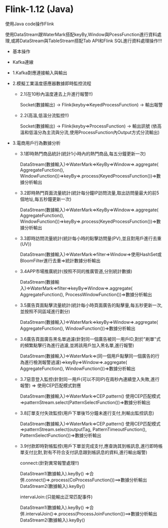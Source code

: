 # Flink-1.12 (Java)
使用Java code操作Flink

使用DataStream跟WaterMark搭配keyBy,Window與PcessFunction進行資料處理,或將DataStream與TableStream搭配Tab API和Flink SQL進行資料處理操作!!!
- 基本操作
- Kafka連線

- 1.Kafka對應連接輸入與輸出

- 2.模擬工業溫度感應器數據即時監控流程

   - 2.1(在10秒內溫度連去上升進行報警!!)
   
     Socket(數據輸出) -> Flink(keyby=>KeyedProcessFunction) -> 輸出報警

  - 2.2(高溫,低溫分流監控!!)
  
     Socket(數據輸出) -> Flink(keyby=>ProcessFunction) -> 輸出訊號
     (依高溫和低溫分為主流與分流,使用ProcessFunction內Output方式分流輸出)

- 3.電商用戶行為數據分析
  
  - 3.1即時熱門商品統計(統計1小時內的熱門商品,每五分鐘更新一次)
  
     DataStream(數據輸入)=>WaterMark=>KeyBy=>Window=>.aggregate( AggregateFunction(), WindowFunction())=>keyBy=>.process(KeyedProcessFunction())=>數據分析輸出
  
  - 3.2即時熱門頁面流量統計(統計每分鐘IP訪問流量,取出訪問量最大的前5個地址,每五秒鐘更新一次)
  
     DataStream(數據輸入)=>WaterMark=>KeyBy=>Window=>.aggregate( AggregateFunction(), WindowFunction())=>keyBy=>.process(KeyedProcessFunction())=>數據分析輸出
 
  - 3.3即時訪問流量統計(統計每小時的點擊訪問量(PV),並且對用戶進行去重(UV))
  
     DataStream(數據輸入)=>WaterMark=>filter=>Window=>使用HashSet或BloomFilter進行去重=>統計數據分析輸出
 
  - 3.4APP市場推廣統計(按照不同的推廣管道,分別統計數據)
  
     DataStream(數據輸入)=>WaterMark=>filter=>keyBy=>Window=>.aggregate( AggregateFunction(), ProcessWindowFunction())=>數據分析輸出

  - 3.5廣告頁面點擊流量統計(統計每小時頁面廣告的點擊量,每五秒更新一次,並按照不同區域進行劃分)
  
     DataStream(數據輸入)=>WaterMark=>keyBy=>Window=>.aggregate( AggregateFunction(), WindowFunction())=>數據分析輸出

  - 3.6廣告頁面廣告黑名單過濾(針對同一個廣告被同一用戶ID,對於"刷單"式的頻繁點擊行為進行過濾,並將該用戶加入黑名單,進行報警)
  
     DataStream(數據輸入)=>WaterMark=>(同一個用戶點擊同一個廣告的行為進行檢測報警過濾)=>keyBy=>Window=>.aggregate( AggregateFunction(), WindowFunction())=>數據分析輸出
  
  - 3.7惡意登入監控(針對同一用戶(可以不同IP)在兩秒內連續登入失敗,進行報警) => 使用CEP匹配模式對應
  
     DataStream(數據輸入)=>WaterMark=>CEP.pattern() 使用CEP匹配模式 =>patternStream.select(PatternSelectFunction())=>數據分析輸出

  - 3.8訂單支付失效監控(用戶下單後15分鐘未進行支付,則輸出監控訊息)
  
     DataStream(數據輸入)=>WaterMark=>CEP.pattern() 使用CEP匹配模式 =>patternStream.select(outputTag, PatternTimeoutFunction(), PatternSelectFunction())=>數據分析輸出

  - 3.9付款即時對帳監控(用戶下單並完成支付,應查詢其到帳訊息,進行即時帳單支付比對,對有不符合支付訊息跟到帳訊息的資料,進行輸出報警)
  
       connect:(針對異常報警處理!!)
       
       DataStream1(數據輸入).keyBy()
                                     =>合併.connect()=>.process(CoProcessFunction())==>數據分析輸出
       DataStream2(數據輸入).keyBy()

       intervalJoin:(只能輸出正常匹配事件)
     
       DataStream1(數據輸入).keyBy()
                                     =>合併.intervalJoin()=>.process(ProcessJoinFunction())==>數據分析輸出
       DataStream2(數據輸入).keyBy()
